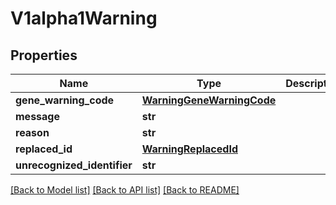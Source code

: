 # V1alpha1Warning

## Properties
Name | Type | Description | Notes
------------ | ------------- | ------------- | -------------
**gene_warning_code** | [**WarningGeneWarningCode**](WarningGeneWarningCode.md) |  | [optional] 
**message** | **str** |  | [optional] 
**reason** | **str** |  | [optional] 
**replaced_id** | [**WarningReplacedId**](WarningReplacedId.md) |  | [optional] 
**unrecognized_identifier** | **str** |  | [optional] 

[[Back to Model list]](../README.md#documentation-for-models) [[Back to API list]](../README.md#documentation-for-api-endpoints) [[Back to README]](../README.md)


